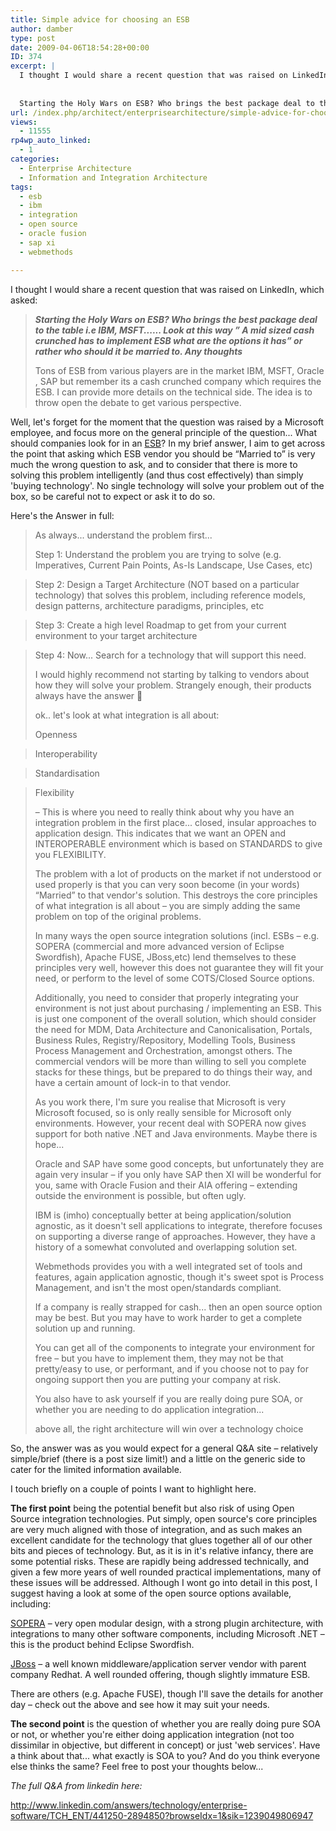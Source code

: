 ```yaml
---
title: Simple advice for choosing an ESB
author: damber
type: post
date: 2009-04-06T18:54:28+00:00
ID: 374
excerpt: |
  I thought I would share a recent question that was raised on LinkedIn, which asked:
  
  
  Starting the Holy Wars on ESB? Who brings the best package deal to the table i.e IBM, MSFT...... Look at this way " A mid sized cash crunched has to implement ESB w&hellip;
url: /index.php/architect/enterprisearchitecture/simple-advice-for-choosing-an-esb/
views:
  - 11555
rp4wp_auto_linked:
  - 1
categories:
  - Enterprise Architecture
  - Information and Integration Architecture
tags:
  - esb
  - ibm
  - integration
  - open source
  - oracle fusion
  - sap xi
  - webmethods

---
```

I thought I would share a recent question that was raised on LinkedIn, which asked:

> _**Starting the Holy Wars on ESB? Who brings the best package deal to the table i.e IBM, MSFT...... Look at this way ” A mid sized cash crunched has to implement ESB what are the options it has” or rather who should it be married to. Any thoughts**_
> 
> Tons of ESB from various players are in the market IBM, MSFT, Oracle , SAP but remember its a cash crunched company which requires the ESB. I can provide more details on the technical side. The idea is to throw open the debate to get various perspective. 

Well, let's forget for the moment that the question was raised by a Microsoft employee, and focus more on the general principle of the question... What should companies look for in an [ESB][1]? In my brief answer, I aim to get across the point that asking which ESB vendor you should be “Married to” is very much the wrong question to ask, and to consider that there is more to solving this problem intelligently (and thus cost effectively) than simply 'buying technology'. No single technology will solve your problem out of the box, so be careful not to expect or ask it to do so. 

Here's the Answer in full:

> As always... understand the problem first...
> 
> Step 1: Understand the problem you are trying to solve (e.g. Imperatives, Current Pain Points, As-Is Landscape, Use Cases, etc)
  
> Step 2: Design a Target Architecture (NOT based on a particular technology) that solves this problem, including reference models, design patterns, architecture paradigms, principles, etc
  
> Step 3: Create a high level Roadmap to get from your current environment to your target architecture
  
> Step 4: Now... Search for a technology that will support this need.
> 
> I would highly recommend not starting by talking to vendors about how they will solve your problem. Strangely enough, their products always have the answer 🙂
> 
> ok.. let's look at what integration is all about:
> 
> Openness
  
> Interoperability
  
> Standardisation
  
> Flexibility
> 
> – This is where you need to really think about why you have an integration problem in the first place... closed, insular approaches to application design. This indicates that we want an OPEN and INTEROPERABLE environment which is based on STANDARDS to give you FLEXIBILITY.
> 
> The problem with a lot of products on the market if not understood or used properly is that you can very soon become (in your words) “Married” to that vendor's solution. This destroys the core principles of what integration is all about – you are simply adding the same problem on top of the original problems.
> 
> In many ways the open source integration solutions (incl. ESBs – e.g. SOPERA (commercial and more advanced version of Eclipse Swordfish), Apache FUSE, JBoss,etc) lend themselves to these principles very well, however this does not guarantee they will fit your need, or perform to the level of some COTS/Closed Source options.
> 
> Additionally, you need to consider that properly integrating your environment is not just about purchasing / implementing an ESB. This is just one component of the overall solution, which should consider the need for MDM, Data Architecture and Canonicalisation, Portals, Business Rules, Registry/Repository, Modelling Tools, Business Process Management and Orchestration, amongst others. The commercial vendors will be more than willing to sell you complete stacks for these things, but be prepared to do things their way, and have a certain amount of lock-in to that vendor.
> 
> As you work there, I'm sure you realise that Microsoft is very Microsoft focused, so is only really sensible for Microsoft only environments. However, your recent deal with SOPERA now gives support for both native .NET and Java environments. Maybe there is hope...
> 
> Oracle and SAP have some good concepts, but unfortunately they are again very insular – if you only have SAP then XI will be wonderful for you, same with Oracle Fusion and their AIA offering – extending outside the environment is possible, but often ugly.
> 
> IBM is (imho) conceptually better at being application/solution agnostic, as it doesn't sell applications to integrate, therefore focuses on supporting a diverse range of approaches. However, they have a history of a somewhat convoluted and overlapping solution set.
> 
> Webmethods provides you with a well integrated set of tools and features, again application agnostic, though it's sweet spot is Process Management, and isn't the most open/standards compliant.
> 
> If a company is really strapped for cash... then an open source option may be best. But you may have to work harder to get a complete solution up and running.
> 
> You can get all of the components to integrate your environment for free – but you have to implement them, they may not be that pretty/easy to use, or performant, and if you choose not to pay for ongoing support then you are putting your company at risk.
> 
> You also have to ask yourself if you are really doing pure SOA, or whether you are needing to do application integration...
> 
> above all, the right architecture will win over a technology choice 

So, the answer was as you would expect for a general Q&A site – relatively simple/brief (there is a post size limit!) and a little on the generic side to cater for the limited information available. 

I touch briefly on a couple of points I want to highlight here. 

**The first point** being the potential benefit but also risk of using Open Source integration technologies. Put simply, open source's core principles are very much aligned with those of integration, and as such makes an excellent candidate for the technology that glues together all of our other bits and pieces of technology. But, as it is in it's relative infancy, there are some potential risks. These are rapidly being addressed technically, and given a few more years of well rounded practical implementations, many of these issues will be addressed. Although I wont go into detail in this post, I suggest having a look at some of the open source options available, including:

[SOPERA][2] – very open modular design, with a strong plugin architecture, with integrations to many other software components, including Microsoft .NET – this is the product behind Eclipse Swordfish.
  
[JBoss][3] – a well known middleware/application server vendor with parent company Redhat. A well rounded offering, though slightly immature ESB.

There are others (e.g. Apache FUSE), though I'll save the details for another day – check out the above and see how it may suit your needs.

**The second point** is the question of whether you are really doing pure SOA or not, or whether you're either doing application integration (not too dissimilar in objective, but different in concept) or just 'web services'. Have a think about that... what exactly is SOA to you? And do you think everyone else thinks the same? Feel free to post your thoughts below...

_The full Q&A from linkedin here:_
  
http://www.linkedin.com/answers/technology/enterprise-software/TCH_ENT/441250-2894850?browseIdx=1&sik=1239049806947

 [1]: http://en.wikipedia.org/wiki/Enterprise_service_bus
 [2]: http://www.sopera.com/
 [3]: http://www.jboss.com/products/platforms/soa/